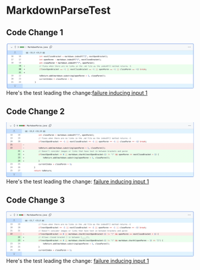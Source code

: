 # MarkdownParseTest
## Code Change 1
![Image](change1.png)
Here's the test leading the change:[failure inducing input 1](https://github.com/til026/cse15l-lab-reports/blob/main/failure-inducing-input1.md)
## Code Change 2
![Image](change2.png)
Here's the test leading the change: [failure inducing input 1](https://github.com/til026/cse15l-lab-reports/blob/main/failure-inducing-input2.md)
## Code Change 3
![Image](change3.png)
Here's the test leading the change: [failure inducing input 1](https://github.com/til026/cse15l-lab-reports/blob/main/failure-inducing-input3.md)